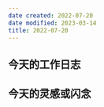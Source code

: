 ```yaml
---
date created: 2022-07-20
date modified: 2023-03-14
title: 2022-07-20
---
```


## 今天的工作日志

## 今天的灵感或闪念
